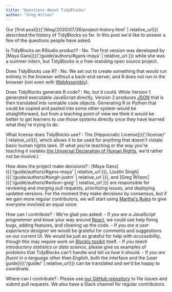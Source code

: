 ```yaml
---
title: "Questions About TidyBlocks"
author: "Greg Wilson"
---
```


Our [first post]({{'/blog/2020/07/26/project-history.html' | relative_url}}) described the history of TidyBlocks so far.
In this post we'd like to answer a few of the questions people have asked.

Is TidyBlocks an RStudio product?
:   No.
    The first version was developed by [Maya Gans]({{'/guide/authors/#gans-maya' | relative_url }}) while she was a summer intern,
    but TidyBlocks is a free-standing open source project.

Does TidyBlocks use R?
:   No.
    We set out to create something that would run entirely in the browser without a back-end server,
    and R does not run in the browser (not even with [WebAssembly](https://webassembly.org/)).

Does TidyBlocks generate R code?
:   No,
    but it could.
    While Version 1 generated executable JavaScript directly,
    Version 2 produces [JSON](https://en.wikipedia.org/wiki/JSON)
    that is then translated into runnable code objects.
    Generating R or Python that could be copied and pasted into some other system would be straightforward,
    but from a teaching point of view we think it would be better to get learners to use those systems directly
    once they have learned what they're trying to do.

What license does TidyBlocks use?
:   The [Hippocratic License]({{'/license/' | relative_url}}),
    which allows it to be used for anything that doesn't violate basic human rights laws.
    (If what you're teaching or the way you're teaching it violates
    [the Universal Declaration of Human Rights](https://www.un.org/en/universal-declaration-human-rights/),
    we'd rather not be involvd.)

How does the project make decisions?
:   [Maya Gans]({{'/guide/authors/#gans-maya' | relative_url }}),
    [Justin Singh]({{'/guide/authors/#singh-justin' | relative_url }}),
    and [Greg Wilson]({{'/guide/authors/#wilson-greg' | relative_url }})
    are responsible for reviewing and merging pull requests,
    prioritizing issues,
    and deploying updated versions.
    For the moment they make decisions by consensus,
    but if we gain more regular contributors,
    we will start using [Martha's Rules](https://third-bit.com/2019/06/13/marthas-rules.html)
    to give everyone involved an equal voice.

How can I contribute?
:   We're glad you asked:
    -   If *you are a JavaScript programmer* and know your way around [React](https://reactjs.org/),
        we could use help fixing bugs, adding features, and cleaning up the code.
    -   If *you are a user experience designer*
        we would be grateful for comments and suggestions on our current UI.
        We would be just as grateful for help with *accessibility*,
        though this may require work on [Blockly toolkit](https://developers.google.com/blockly/) itself.
    -   If *you teach introductory statistics or data science*,
        please give us examples of problems that TidyBlocks can't handle and tell us how it should.
    -   If *you are fluent in a language other than English*,
        both the interface and the [user guide]({{'/guide/' | relative_url}}) can be translated
        and we'd be happy to coordinate.

Where can I contribute?
:   Please use [our GitHub repository]({{site.github.url}}) to file issues and submit pull requests.
    We also have a Slack channel for regular contributors.
